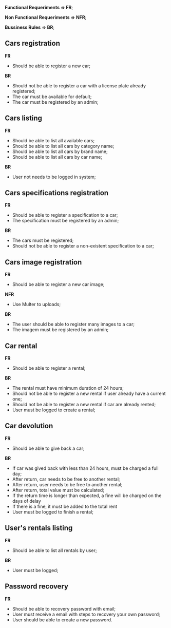**Functional Requeriments => FR**;

**Non Functional Requeriments => NFR**;

**Bussiness Rules => BR**;

## Cars registration

**FR**
- Should be able to register a new car;

**BR**
- Should not be able to register a car with a license plate already registered;
- The car must be available for default;
- The car must be registered by an admin;

## Cars listing

**FR**
- Should be able to list all available cars;
- Should be able to list all cars by category name;
- Should be able to list all cars by brand name;
- Should be able to list all cars by car name;

**BR**
- User not needs to be logged in system;

## Cars specifications registration

**FR**
- Should be able to register a specification to a car;
- The specification must be registered by an admin;

**BR**
- The cars must be registered;
- Should not be able to register a non-existent specification to a car;

## Cars image registration

**FR**
- Should be able to register a new car image;

**NFR**
- Use Multer to uploads;

**BR**
- The user should be able to register many images to a car;
- The imagem must be registered by an admin;

## Car rental

**FR**
- Should be able to register a rental;

**BR**
- The rental must have minimum duration of 24 hours;
- Should not be able to register a new rental if user already have a current one;
- Should not be able to register a new rental if car are already rented;
- User must be logged to create a rental;

## Car devolution

**FR**
- Should be able to give back a car;

**BR**
- If car was gived back with less than 24 hours, must be charged a full day;
- After return, car needs to be free to another rental; 
- After return, user needs to be free to another rental; 
- After return, total value must be calculated;
- If the return time is longer than expected, a fine will be charged on the days of delay
- If there is a fine, it must be added to the total rent
- User must be logged to finish a rental;

## User's rentals listing

**FR**
- Should be able to list all rentals by user;

**BR**
- User must be logged;

## Password recovery

**FR**
- Should be able to recovery password with email;
- User must receive a email with steps to recovery your own password;
- User should be able to create a new password.